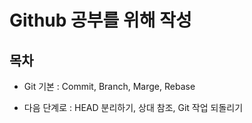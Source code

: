 # Github 공부를 위해 작성

## 목차

- Git 기본 : Commit, Branch, Marge, Rebase

* 다음 단계로 : HEAD 분리하기, 상대 참조, Git 작업 되돌리기
